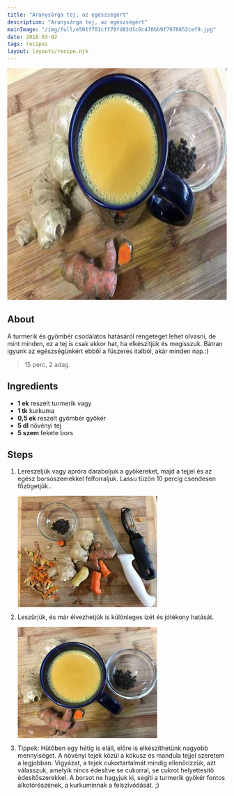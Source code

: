 ```yaml
---
title: "Aranysárga tej, az egészségért"
description: "Aranysárga tej, az egészségért"
mainImage: "/img/full/e501f701cff78fd82d1c0c470bb9f7978852cef9.jpg"
date: 2018-03-02
tags: recipes
layout: layouts/recipe.njk
---
```

                            
<p align="center"><a href="https://cookpad.com/hu/receptek/4517261-aranysarga-tej-az-egeszsegert" rel="Recipe source page"><img width="751" height="532" src="/img/full/e501f701cff78fd82d1c0c470bb9f7978852cef9.jpg"/></a></p>

## About
<p class="mb-sm">A turmerik és gyömbér csodálatos hatásáról rengeteget lehet olvasni, de mint minden, ez a tej is csak akkor hat, ha elkészítjük és megisszuk. Bátran igyunk az egészségünkért ebből a füszeres italból, akár minden nap.:)</p>

> 15 perc, 2 adag 

## Ingredients
* **1 ek** reszelt turmerik vagy
* **1 tk** kurkuma
* **0,5 ek** reszelt gyömbér gyökér
* **5 dl** növényi tej
* **5 szem** fekete bors

## Steps

1. Lereszeljük vagy apróra daraboljuk a gyökereket, majd a tejjel és az egész borsószemekkel felforraljuk. Lassu tüzön 10 percig csendesen főzögetjük..
 
    <p><img width="320" height="256" align="left" src="/img/full/84e52c65edfac9f943c46054b1cea806ad8706fc.jpg"/></p><div style="clear: both"/>

2. Leszűrjük, és már élvezhetjük is különleges ízét és jótékony hatását.
 
    <p><img width="320" height="256" align="left" src="/img/full/a240ca8cb68f450d27774d4aa162558d5cfc96d2.jpg"/></p><div style="clear: both"/>

3. Tippek: Hütőben egy hétig is eláll, előre is elkészíthetünk nagyobb mennyiséget. A növényi tejek közül a kókusz és mandula tejjel szeretem a legjobban. Vigyázat, a tejek cukortartalmát mindig ellenőrizzük, azt válasszuk, amelyik nincs édesítve se cukorral, se cukrot helyettesitö édesítőszerekkel. A borsot ne hagyjuk ki, segíti a turmerik gyökér fontos alkotórészének, a kurkuminnak a felszívódását. ;)
 
    <div style="clear: both"/>

